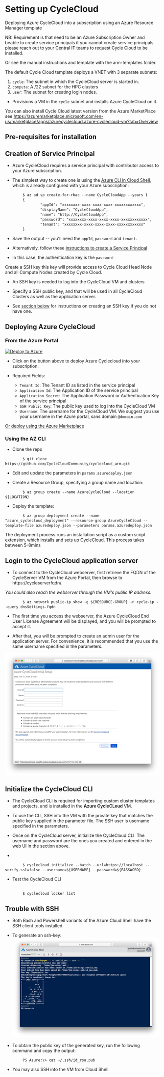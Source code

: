# Setting up CycleCloud 

Deploying Azure CycleCloud into a subscription using an Azure Resource Manager template 

NB: Requirement is that need to be an Azure Subscription Owner and beable to create service principals if you cannot create service principals please reach out to your Central IT teams to request Cycle Cloud to be installed.

Or see the manual instructions and template with the arm-templates folder.


The default Cycle Cloud template deploys a VNET with 3 separate subnets:

  1. `cycle`: The subnet in which the CycleCloud server is started in.
  2. `compute`: A /22 subnet for the HPC clusters
  3. `user`: The subnet for creating login nodes.

- Provisions a VM in the `cycle` subnet and installs Azure CycleCloud on it.

You can also install Cycle Cloud latest version from the Azure MarketPlace see https://azuremarketplace.microsoft.com/en-us/marketplace/apps/azurecyclecloud.azure-cyclecloud-vm?tab=Overview 

## Pre-requisites for installation

## Creation of Service Principal

- Azure CycleCloud requires a service principal with contributor access to your Azure subscription. 

- The simplest way to create one is using the [Azure CLI in Cloud Shell](https://shell.azure.com), which is already configured with your Azure subscription:

```        
        $ az ad sp create-for-rbac --name CycleCloudApp --years 1
        {
                "appId": "xxxxxxxx-xxxx-xxxx-xxxx-xxxxxxxxxxxx",
                "displayName": "CycleCloudApp",
                "name": "http://CycleCloudApp",
                "password": "xxxxxxxx-xxxx-xxxx-xxxx-xxxxxxxxxxxx",
                "tenant": "xxxxxxxx-xxxx-xxxx-xxxx-xxxxxxxxxxxx"
        }
```

- Save the output -- you'll need the `appId`, `password` and `tenant`. 

- Alternatively, follow these [instructions to create a Service Principal](https://docs.microsoft.com/en-us/azure/azure-resource-manager/resource-group-create-service-principal-portal) 

-  In this case, the authentication key is the `password`

Create a SSH key this key will provide access to Cycle Cloud Head Node and all Compute Nodes created by Cycle Cloud.

- An SSH key is needed to log into the CycleCloud VM and clusters

- Specify a SSH public key, and that will be used in all CycleCloud Clusters as well as the application server.

- See [section below](#trouble-with-ssh) for instructions on creating an SSH key if you do not have one.

## Deploying Azure CycleCloud
### From the Azure Portal

[![Deploy to Azure](https://azuredeploy.net/deploybutton.svg)](https://portal.azure.com/#create/Microsoft.Template/uri/https%3A%2F%2Fraw.githubusercontent.com%2FCycleCloudCommunity%2Fcyclecloud_arm%2Fdeploy-azure%2Fazuredeploy.json)

- Click on the button above to deploy Azure Cyclecloud into your subscription. 
- Required Fields:

    - `Tenant Id`: The Tenant ID as listed in the service principal
    - `Application Id`: The Application ID of the service principal
    - `Application Secret`: The Application Password or Authentication Key of the service principal
    - `SSH Public Key`: The public key used to log into the CycleCloud VM
    - `Username`: The username for the CycleCloud VM. We suggest you use your username in the Azure portal, sans domain `@domain.com`

[Or deploy using the Azure Marketplace](https://azuremarketplace.microsoft.com/en-us/marketplace/apps/azurecyclecloud.azure-cyclecloud-vm?tab=Overview)

### Using the AZ CLI 

* Clone the repo 

```
        $ git clone https://github.com/CycleCloudCommunity/cyclecloud_arm.git
```

* Edit and update the parameters in `params.azuredeploy.json`  

* Create a Resource Group, specifying a group name and location:

```
        $ az group create --name AzureCycleCloud --location ${LOCATION}
```
* Deploy the template:

```
        $ az group deployment create --name "azure_cyclecloud_deployment" --resource-group AzureCycleCloud --template-file azuredeploy.json --parameters params.azuredeploy.json
```

The deployment process runs an installation script as a custom script extension, which installs and sets up CycleCloud. This process takes between 5-8mins

## Login to the CycleCloud application server

* To connect to the CycleCloud webserver, first retrieve the FQDN of the CycleServer VM from the Azure Portal, then browse to https://cycleserverfqdn/. 

_You could also reach the webserver through the VM's public IP address:_

```
        $ az network public-ip show -g ${RESOURCE-GROUP} -n cycle-ip --query dnsSettings.fqdn
```

* The first time you access the webserver, the Azure CycleCloud End User License Agreement will be displayed, and you will be prompted to accept it.

* After that, you will be prompted to create an admin user for the application server. For convenience, it is recommended that you use the same username specified in the parameters. 

![createuser](images/cyclecloud-create-user.png)


## Initialize the CycleCloud CLI

* The CycleCloud CLI is required for importing custom cluster templates and projects, and is installed in the **Azure CycleCLoud** VM. 

* To use the CLI, SSH into the VM with the private key that matches the public key supplied in the parameter file. The SSH user is username specified in the parameters.

* Once on the CycleCloud server, initialize the CycleCloud CLI. The username and password are the ones you created and entered in the web UI in the section above.
* 

```
        $ cyclecloud initialize --batch --url=https://localhost --verify-ssl=false --username=${USERNAME} --password=${PASSWORD}
```

* Test the CycleCloud CLI

```

        $ cyclecloud locker list
```

## Trouble with SSH

- Both Bash and Powershell variants of the Azure Cloud Shell have the SSH client tools installed.
- To generate an ssh-key:
![ssh-keygen](images/powershell-ssh-keygen.png)

- To obtain the public key of the generated key, run the following command and copy the output:

```
        PS Azure:\> cat ~/.ssh/id_rsa.pub
```

- You may also SSH into the VM from Cloud Shell: